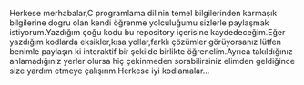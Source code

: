 Herkese merhabalar,C programlama dilinin temel bilgilerinden karmaşık bilgilerine dogru olan kendi öğrenme yolculuğumu sizlerle paylaşmak istiyorum.Yazdığım çoğu kodu bu repository içerisine kaydedeceğim.Eğer yazdığım kodlarda eksikler,kısa yollar,farklı çözümler görüyorsanız lütfen benimle paylaşın ki interaktif bir şekilde birlikte öğrenelim.Ayrıca takıldığınız anlamadığınız yerler olursa hiç çekinmeden sorabilirsiniz elimden geldiğince size yardım etmeye çalışırım.Herkese iyi kodlamalar...
